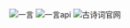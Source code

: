 ![一言](https://user-images.githubusercontent.com/45512970/195336553-aaf0bd06-6134-45cd-b426-4cb9b0f0374f.png)
![一言api](https://user-images.githubusercontent.com/45512970/195343384-6e81aee0-3d0a-4e9e-ad87-561747630d37.jpg)
![古诗词官网](https://user-images.githubusercontent.com/45512970/195343500-a40e9ea8-a6d3-42c1-b3c8-8c8f4f06c568.jpg)
